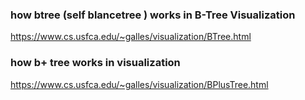 ### how btree   (self blancetree  )   works  in B-Tree Visualization
https://www.cs.usfca.edu/~galles/visualization/BTree.html



### how b+ tree works in  visualization
https://www.cs.usfca.edu/~galles/visualization/BPlusTree.html
